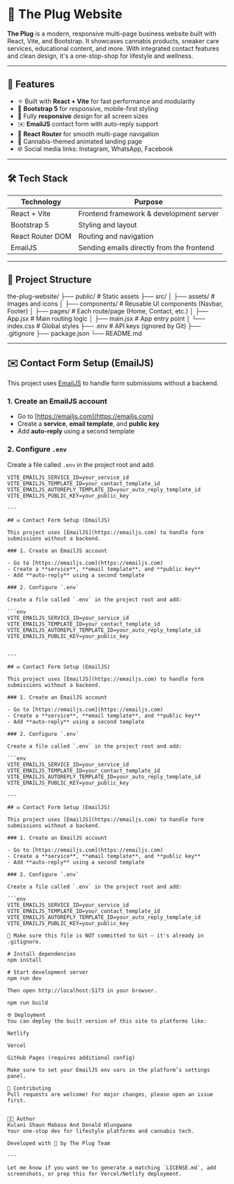 # 🌿 The Plug Website

**The Plug** is a modern, responsive multi-page business website built with React, Vite, and Bootstrap. It showcases cannabis products, sneaker care services, educational content, and more. With integrated contact features and clean design, it's a one-stop-shop for lifestyle and wellness.

---

## 🚀 Features

- ⚛️ Built with **React + Vite** for fast performance and modularity
- 🎨 **Bootstrap 5** for responsive, mobile-first styling
- 📱 Fully **responsive** design for all screen sizes
- ✉️ **EmailJS** contact form with auto-reply support
- 🧭 **React Router** for smooth multi-page navigation
- 🎥 Cannabis-themed animated landing page
- 🌐 Social media links: Instagram, WhatsApp, Facebook

---

## 🛠️ Tech Stack

| Technology         | Purpose                                  |
|--------------------|-------------------------------------------|
| React + Vite       | Frontend framework & development server   |
| Bootstrap 5        | Styling and layout                        |
| React Router DOM   | Routing and navigation                    |
| EmailJS            | Sending emails directly from the frontend |

---

## 📁 Project Structure

the-plug-website/
├── public/                  # Static assets
├── src/
│   ├── assets/              # Images and icons
│   ├── components/          # Reusable UI components (Navbar, Footer)
│   ├── pages/               # Each route/page (Home, Contact, etc.)
│   ├── App.jsx              # Main routing logic
│   ├── main.jsx             # App entry point
│   └── index.css            # Global styles
├── .env                     # API keys (ignored by Git)
├── .gitignore
├── package.json
└── README.md



---

## ✉️ Contact Form Setup (EmailJS)

This project uses [EmailJS](https://emailjs.com) to handle form submissions without a backend.

### 1. Create an EmailJS account

- Go to [https://emailjs.com](https://emailjs.com)
- Create a **service**, **email template**, and **public key**
- Add **auto-reply** using a second template

### 2. Configure `.env`

Create a file called `.env` in the project root and add:

```env
VITE_EMAILJS_SERVICE_ID=your_service_id
VITE_EMAILJS_TEMPLATE_ID=your_contact_template_id
VITE_EMAILJS_AUTOREPLY_TEMPLATE_ID=your_auto_reply_template_id
VITE_EMAILJS_PUBLIC_KEY=your_public_key

---

## ✉️ Contact Form Setup (EmailJS)

This project uses [EmailJS](https://emailjs.com) to handle form submissions without a backend.

### 1. Create an EmailJS account

- Go to [https://emailjs.com](https://emailjs.com)
- Create a **service**, **email template**, and **public key**
- Add **auto-reply** using a second template

### 2. Configure `.env`

Create a file called `.env` in the project root and add:

```env
VITE_EMAILJS_SERVICE_ID=your_service_id
VITE_EMAILJS_TEMPLATE_ID=your_contact_template_id
VITE_EMAILJS_AUTOREPLY_TEMPLATE_ID=your_auto_reply_template_id
VITE_EMAILJS_PUBLIC_KEY=your_public_key


---

## ✉️ Contact Form Setup (EmailJS)

This project uses [EmailJS](https://emailjs.com) to handle form submissions without a backend.

### 1. Create an EmailJS account

- Go to [https://emailjs.com](https://emailjs.com)
- Create a **service**, **email template**, and **public key**
- Add **auto-reply** using a second template

### 2. Configure `.env`

Create a file called `.env` in the project root and add:

```env
VITE_EMAILJS_SERVICE_ID=your_service_id
VITE_EMAILJS_TEMPLATE_ID=your_contact_template_id
VITE_EMAILJS_AUTOREPLY_TEMPLATE_ID=your_auto_reply_template_id
VITE_EMAILJS_PUBLIC_KEY=your_public_key

---

## ✉️ Contact Form Setup (EmailJS)

This project uses [EmailJS](https://emailjs.com) to handle form submissions without a backend.

### 1. Create an EmailJS account

- Go to [https://emailjs.com](https://emailjs.com)
- Create a **service**, **email template**, and **public key**
- Add **auto-reply** using a second template

### 2. Configure `.env`

Create a file called `.env` in the project root and add:

```env
VITE_EMAILJS_SERVICE_ID=your_service_id
VITE_EMAILJS_TEMPLATE_ID=your_contact_template_id
VITE_EMAILJS_AUTOREPLY_TEMPLATE_ID=your_auto_reply_template_id
VITE_EMAILJS_PUBLIC_KEY=your_public_key

🚫 Make sure this file is NOT committed to Git — it's already in .gitignore.

# Install dependencies
npm install

# Start development server
npm run dev

Then open http://localhost:5173 in your browser.

npm run build

🌐 Deployment
You can deploy the built version of this site to platforms like:

Netlify

Vercel

GitHub Pages (requires additional config)

Make sure to set your EmailJS env vars in the platform’s settings panel.

🤝 Contributing
Pull requests are welcome! For major changes, please open an issue first.


🧑‍💻 Author
Kulani Shaun Mabasa And Donald Hlungwane
Your one-stop dev for lifestyle platforms and cannabis tech.

Developed with 💚 by The Plug Team

---

Let me know if you want me to generate a matching `LICENSE.md`, add screenshots, or prep this for Vercel/Netlify deployment.

